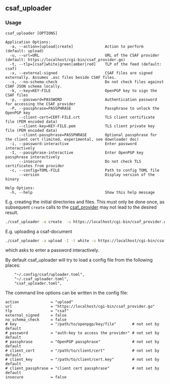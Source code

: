 ## csaf_uploader

### Usage

```
csaf_uploader [OPTIONS]

Application Options:
  -a, --action=[upload|create]              Action to perform (default: upload)
  -u, --url=URL                             URL of the CSAF provider (default: https://localhost/cgi-bin/csaf_provider.go)
  -t, --tlp=[csaf|white|green|amber|red]    TLP of the feed (default: csaf)
  -x, --external-signed                     CSAF files are signed externally. Assumes .asc files beside CSAF files.
  -s, --no-schema-check                     Do not check files against CSAF JSON schema locally.
  -k, --key=KEY-FILE                        OpenPGP key to sign the CSAF files
  -p, --password=PASSWORD                   Authentication password for accessing the CSAF provider
  -P, --passphrase=PASSPHRASE               Passphrase to unlock the OpenPGP key
      --client-cert=CERT-FILE.crt           TLS client certificate file (PEM encoded data)
      --client-key=KEY-FILE.pem             TLS client private key file (PEM encoded data)
      --client-passphrase=PASSPHRASE        Optional passphrase for the client cert (limited, experimental, see downloader doc)
  -i, --password-interactive                Enter password interactively
  -I, --passphrase-interactive              Enter OpenPGP key passphrase interactively
      --insecure                            Do not check TLS certificates from provider
  -c, --config=TOML-FILE                    Path to config TOML file
      --version                             Display version of the binary

Help Options:
  -h, --help                                Show this help message
```
E.g. creating the initial directories and files.
This must only be done once, as subsequent `create` calls to the
[csaf_provider](../docs/csaf_provider.md)
may not lead to the desired result.

```bash
./csaf_uploader -a create  -u https://localhost/cgi-bin/csaf_provider.go
```

E.g. uploading a csaf-document

```bash
./csaf_uploader -a upload -I -t white -u https://localhost/cgi-bin/csaf_provider.go  CSAF-document-1.json
```

which asks to enter a password interactively.

By default csaf_uploader will try to load a config file
from the following places:

```
    "~/.config/csaf/uploader.toml",
    "~/.csaf_uploader.toml",
    "csaf_uploader.toml",
```

The command line options can be written in the config file:
```
action              = "upload"
url                 = "https://localhost/cgi-bin/csaf_provider.go"
tlp                 = "csaf"
external_signed     = false
no_schema_check     = false
# key               = "/path/to/openpgp/key/file"       # not set by default
# password          = "auth-key to access the provider" # not set by default
# passphrase        = "OpenPGP passphrase"              # not set by default
# client_cert       = "/path/to/client/cert"            # not set by default
# client_key        = "/path/to/client/cert.key"        # not set by default
# client_passphrase = "client cert passphrase"          # not set by default
insecure            = false
```
